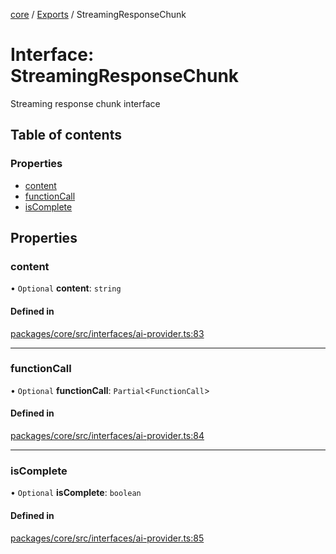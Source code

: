<!-- 
 ⚠️  AUTO-GENERATED FILE - DO NOT EDIT MANUALLY
 This file is automatically generated by scripts/docs-generator.js
 To make changes, edit the source TypeScript files or update the generator script
-->

[core](../../) / [Exports](../modules) / StreamingResponseChunk

# Interface: StreamingResponseChunk

Streaming response chunk interface

## Table of contents

### Properties

- [content](StreamingResponseChunk#content)
- [functionCall](StreamingResponseChunk#functioncall)
- [isComplete](StreamingResponseChunk#iscomplete)

## Properties

### content

• `Optional` **content**: `string`

#### Defined in

[packages/core/src/interfaces/ai-provider.ts:83](https://github.com/woojubb/robota/blob/311ad65650a7614cc67978c0c1650e33abba7a82/packages/core/src/interfaces/ai-provider.ts#L83)

___

### functionCall

• `Optional` **functionCall**: `Partial`\<`FunctionCall`\>

#### Defined in

[packages/core/src/interfaces/ai-provider.ts:84](https://github.com/woojubb/robota/blob/311ad65650a7614cc67978c0c1650e33abba7a82/packages/core/src/interfaces/ai-provider.ts#L84)

___

### isComplete

• `Optional` **isComplete**: `boolean`

#### Defined in

[packages/core/src/interfaces/ai-provider.ts:85](https://github.com/woojubb/robota/blob/311ad65650a7614cc67978c0c1650e33abba7a82/packages/core/src/interfaces/ai-provider.ts#L85)
